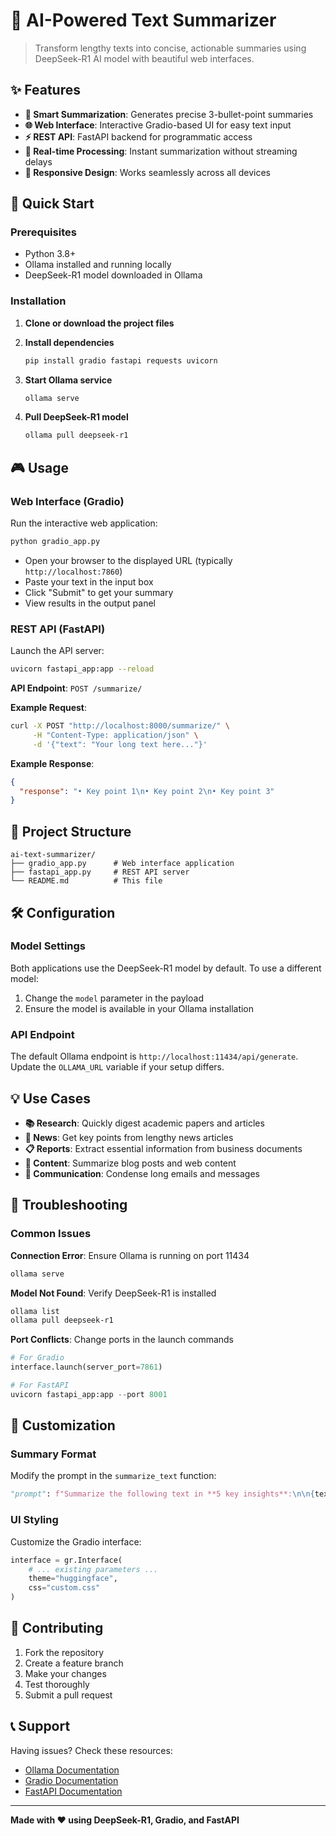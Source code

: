 # 🤖 AI-Powered Text Summarizer

> Transform lengthy texts into concise, actionable summaries using DeepSeek-R1 AI model with beautiful web interfaces.

## ✨ Features

- **🎯 Smart Summarization**: Generates precise 3-bullet-point summaries
- **🌐 Web Interface**: Interactive Gradio-based UI for easy text input
- **⚡ REST API**: FastAPI backend for programmatic access
- **🔄 Real-time Processing**: Instant summarization without streaming delays
- **📱 Responsive Design**: Works seamlessly across all devices

## 🚀 Quick Start

### Prerequisites

- Python 3.8+
- Ollama installed and running locally
- DeepSeek-R1 model downloaded in Ollama

### Installation

1. **Clone or download the project files**

2. **Install dependencies**
   ```bash
   pip install gradio fastapi requests uvicorn
   ```

3. **Start Ollama service**
   ```bash
   ollama serve
   ```

4. **Pull DeepSeek-R1 model**
   ```bash
   ollama pull deepseek-r1
   ```

## 🎮 Usage

### Web Interface (Gradio)

Run the interactive web application:

```bash
python gradio_app.py
```

- Open your browser to the displayed URL (typically `http://localhost:7860`)
- Paste your text in the input box
- Click "Submit" to get your summary
- View results in the output panel

### REST API (FastAPI)

Launch the API server:

```bash
uvicorn fastapi_app:app --reload
```

**API Endpoint**: `POST /summarize/`

**Example Request**:
```bash
curl -X POST "http://localhost:8000/summarize/" \
     -H "Content-Type: application/json" \
     -d '{"text": "Your long text here..."}'
```

**Example Response**:
```json
{
  "response": "• Key point 1\n• Key point 2\n• Key point 3"
}
```

## 📁 Project Structure

```
ai-text-summarizer/
├── gradio_app.py      # Web interface application
├── fastapi_app.py     # REST API server
└── README.md          # This file
```

## 🛠️ Configuration

### Model Settings

Both applications use the DeepSeek-R1 model by default. To use a different model:

1. Change the `model` parameter in the payload
2. Ensure the model is available in your Ollama installation

### API Endpoint

The default Ollama endpoint is `http://localhost:11434/api/generate`. Update the `OLLAMA_URL` variable if your setup differs.

## 💡 Use Cases

- **📚 Research**: Quickly digest academic papers and articles
- **📰 News**: Get key points from lengthy news articles
- **📋 Reports**: Extract essential information from business documents
- **📖 Content**: Summarize blog posts and web content
- **📧 Communication**: Condense long emails and messages

## 🔧 Troubleshooting

### Common Issues

**Connection Error**: Ensure Ollama is running on port 11434
```bash
ollama serve
```

**Model Not Found**: Verify DeepSeek-R1 is installed
```bash
ollama list
ollama pull deepseek-r1
```

**Port Conflicts**: Change ports in the launch commands
```python
# For Gradio
interface.launch(server_port=7861)

# For FastAPI
uvicorn fastapi_app:app --port 8001
```

## 🎨 Customization

### Summary Format

Modify the prompt in the `summarize_text` function:

```python
"prompt": f"Summarize the following text in **5 key insights**:\n\n{text}"
```

### UI Styling

Customize the Gradio interface:

```python
interface = gr.Interface(
    # ... existing parameters ...
    theme="huggingface",
    css="custom.css"
)
```

## 🤝 Contributing

1. Fork the repository
2. Create a feature branch
3. Make your changes
4. Test thoroughly
5. Submit a pull request

## 📞 Support

Having issues? Check these resources:

- [Ollama Documentation](https://ollama.ai/docs)
- [Gradio Documentation](https://gradio.app/docs)
- [FastAPI Documentation](https://fastapi.tiangolo.com)

---

**Made with ❤️ using DeepSeek-R1, Gradio, and FastAPI**
